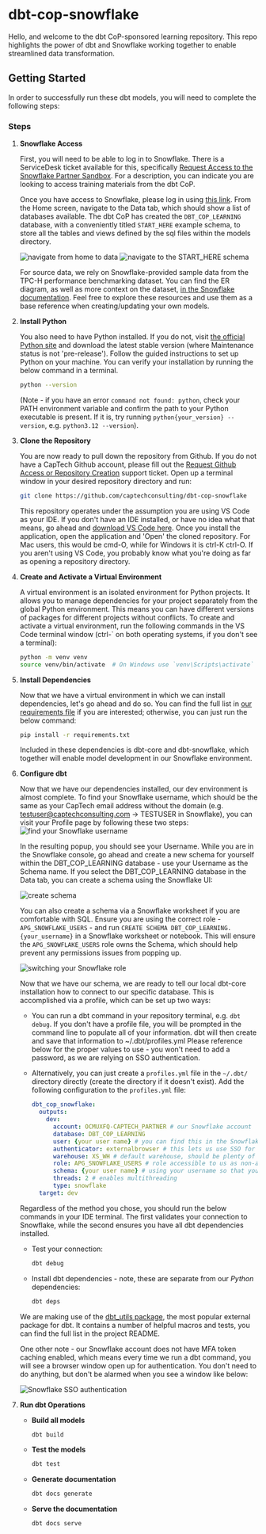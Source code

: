 # dbt-cop-snowflake
Hello, and welcome to the dbt CoP-sponsored learning repository. This repo highlights the power of dbt and Snowflake working together to enable streamlined data transformation.

## Getting Started

In order to successfully run these dbt models, you will need to complete the following steps:

### Steps

1. **Snowflake Access**

    First, you will need to be able to log in to Snowflake. There is a ServiceDesk ticket available for this, specifically [Request Access to the Snowflake Partner Sandbox](https://support.captechventures.com/WorkOrder.do?woMode=newWO&reqTemplate=26101). For a description, you can indicate you are looking to access training materials from the dbt CoP.

    Once you have access to Snowflake, please log in using [this link](https://capte.ch/snowflake). From the Home screen, navigate to the Data tab, which should show a list of databases available. The dbt CoP has created the `DBT_COP_LEARNING` database, with a conveniently titled `START_HERE` example schema, to store all the tables and views defined by the sql files within the models directory.

    ![navigate from home to data](resources/snowflake_nav_1.png)
    ![navigate to the START_HERE schema](resources/snowflake_nav_2.png)
    
    For source data, we rely on Snowflake-provided sample data from the TPC-H performance benchmarking dataset. You can find the ER diagram, as well as more context on the dataset, [in the Snowflake documentation](https://docs.snowflake.com/en/user-guide/sample-data-tpch#q1-pricing-summary-report-query). Feel free to explore these resources and use them as a base reference when creating/updating your own models. 

2. **Install Python**
   
    You also need to have Python installed. If you do not, visit [the official Python site](https://www.python.org/downloads/) and download the latest stable version (where Maintenance status is not 'pre-release'). Follow the guided instructions to set up Python on your machine. You can verify your installation by running the below command in a terminal.
    ```sh
    python --version
    ```

    (Note - if you have an error `command not found: python`, check your PATH environment variable and confirm the path to your Python executable is present. If it is, try running `python{your_version} --version`, e.g. `python3.12 --version`).

3. **Clone the Repository**

    You are now ready to pull down the repository from Github. If you do not have a CapTech Github account, please fill out the [Request Github Access or Repository Creation](https://support.captechventures.com/WorkOrder.do?woMode=newWO&reqTemplate=620) support ticket. Open up a terminal window in your desired repository directory and run:

    ```sh
    git clone https://github.com/captechconsulting/dbt-cop-snowflake
    ```

    This repository operates under the assumption you are using VS Code as your IDE. If you don't have an IDE installed, or have no idea what that means, go ahead and [download VS Code here](https://code.visualstudio.com/download). Once you install the application, open the application and 'Open' the cloned repository. For Mac users, this would be cmd-O, while for Windows it is ctrl-K ctrl-O. If you aren't using VS Code, you probably know what you're doing as far as opening a repository directory.

4. **Create and Activate a Virtual Environment**

    A virtual environment is an isolated environment for Python projects. It allows you to manage dependencies for your project separately from the global Python environment. This means you can have different versions of packages for different projects without conflicts. To create and activate a virtual environment, run the following commands in the VS Code terminal window (ctrl-` on both operating systems, if you don't see a terminal):

    ```sh
    python -m venv venv
    source venv/bin/activate  # On Windows use `venv\Scripts\activate`
    ```

5. **Install Dependencies**

    Now that we have a virtual environment in which we can install dependencies, let's go ahead and do so. You can find the full list in [our requirements file](requirements.txt) if you are interested; otherwise, you can just run the below command:

    ```sh
    pip install -r requirements.txt
    ```

    Included in these dependencies is dbt-core and dbt-snowflake, which together will enable model development in our Snowflake environment.

6. **Configure dbt**

    Now that we have our dependencies installed, our dev environment is almost complete. To find your Snowflake username, which should be the same as your CapTech email address without the domain (e.g. testuser@captechconsulting.com -> TESTUSER in Snowflake), you can visit your Profile page by following these two steps:
    ![find your Snowflake username](resources/snowflake_profile.png)

    In the resulting popup, you should see your Username. While you are in the Snowflake console, go ahead and create a new schema for yourself within the DBT_COP_LEARNING database - use your Username as the Schema name. If you select the DBT_COP_LEARNING database in the Data tab, you can create a schema using the Snowflake UI:
    
    ![create schema](resources/snowflake_create_schema.png)

    You can also create a schema via a Snowflake worksheet if you are comfortable with SQL. Ensure you are using the correct role - `APG_SNOWFLAKE_USERS` - and run `CREATE SCHEMA DBT_COP_LEARNING.{your_username}` in a Snowflake worksheet or notebook. This will ensure the `APG_SNOWFLAKE_USERS` role owns the Schema, which should help prevent any permissions issues from popping up.

    ![switching your Snowflake role](resources/snowflake_role.png)

    Now that we have our schema, we are ready to tell our local dbt-core installation how to connect to our specific database. This is accomplished via a profile, which can be set up two ways:

     - You can run a dbt command in your repository terminal, e.g. `dbt debug`. If you don't have a profile file, you will be prompted in the command line to populate all of your information. dbt will then create and save that information to ~/.dbt/profiles.yml Please reference below for the proper values to use - you won't need to add a password, as we are relying on SSO authentication.
    
     - Alternatively, you can just create a `profiles.yml` file in the `~/.dbt/` directory directly (create the directory if it doesn't exist). Add the following configuration to the `profiles.yml` file:
         ```yaml
         dbt_cop_snowflake:
           outputs:
             dev:
               account: OCMUXFQ-CAPTECH_PARTNER # our Snowflake account
               database: DBT_COP_LEARNING
               user: {your user name} # you can find this in the Snowflake console
               authenticator: externalbrowser # this lets us use SSO for authentication with Snowflake
               warehouse: XS_WH # default warehouse, should be plenty of compute and keeps costs low
               role: APG_SNOWFLAKE_USERS # role accessible to us as non-admins
               schema: {your user name} # using your username so that you have a unique schema to save tables/views to
               threads: 2 # enables multithreading
               type: snowflake
           target: dev
         ```

    Regardless of the method you chose, you should run the below commands in your IDE terminal. The first validates your connection to Snowflake, while the second ensures you have all dbt dependencies installed.
    
    - Test your connection:
        ```sh
        dbt debug
        ```
    - Install dbt dependencies - note, these are separate from our *Python* dependencies:
        ```sh
        dbt deps
        ```

    We are making use of the [dbt_utils package](https://github.com/dbt-labs/dbt-utils?tab=readme-ov-file#generate_surrogate_key-source), the most popular external package for dbt. It contains a number of helpful macros and tests, you can find the full list in the project README.

    One other note - our Snowflake account does not have MFA token caching enabled, which means every time we run a dbt command, you will see a browser window open up for authentication. You don't need to do anything, but don't be alarmed when you see a window like below:

    ![Snowflake SSO authentication](resources/snowflake_login.png)

7. **Run dbt Operations**
    - **Build all models**
        ```sh
        dbt build
        ```
    - **Test the models**
        ```sh
        dbt test
        ```
    - **Generate documentation**
        ```sh
        dbt docs generate
        ```
    - **Serve the documentation**
        ```sh
        dbt docs serve
        ```
